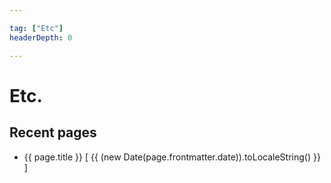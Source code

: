 ```yaml
---

tag: ["Etc"]
headerDepth: 0

---
```


# Etc.

## Recent pages

<script>
import { defineComponent } from 'vue'
import { usePages } from '@temp/etcpage'  // pages.js is default filename

export default defineComponent({
  setup() {
    const pages = usePages()
    console.log(pages)
    return { pages }
  },
})
</script>

<ul>
  <li
    v-for="page in pages"
    :key="page.key"
  >
    <RouterLink :to="page.path">{{ page.title }}</RouterLink>
    <span v-if="page.frontmatter.date">
      [ {{ (new Date(page.frontmatter.date)).toLocaleString() }} ]
    </span>
  </li>
</ul>


